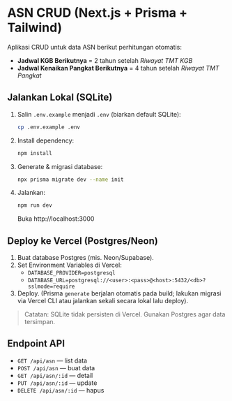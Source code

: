 # ASN CRUD (Next.js + Prisma + Tailwind)

Aplikasi CRUD untuk data ASN berikut perhitungan otomatis:
- **Jadwal KGB Berikutnya** = 2 tahun setelah *Riwayat TMT KGB*
- **Jadwal Kenaikan Pangkat Berikutnya** = 4 tahun setelah *Riwayat TMT Pangkat*

## Jalankan Lokal (SQLite)
1. Salin `.env.example` menjadi `.env` (biarkan default SQLite):
   ```bash
   cp .env.example .env
   ```
2. Install dependency:
   ```bash
   npm install
   ```
3. Generate & migrasi database:
   ```bash
   npx prisma migrate dev --name init
   ```
4. Jalankan:
   ```bash
   npm run dev
   ```
   Buka http://localhost:3000

## Deploy ke Vercel (Postgres/Neon)
1. Buat database Postgres (mis. Neon/Supabase).
2. Set Environment Variables di Vercel:
   - `DATABASE_PROVIDER=postgresql`
   - `DATABASE_URL=postgresql://<user>:<pass>@<host>:5432/<db>?sslmode=require`
3. Deploy. (Prisma `generate` berjalan otomatis pada build; lakukan migrasi via Vercel CLI atau jalankan sekali secara lokal lalu deploy).

> Catatan: SQLite tidak persisten di Vercel. Gunakan Postgres agar data tersimpan.

## Endpoint API
- `GET /api/asn` — list data
- `POST /api/asn` — buat data
- `GET /api/asn/:id` — detail
- `PUT /api/asn/:id` — update
- `DELETE /api/asn/:id` — hapus
